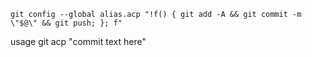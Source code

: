 ```
git config --global alias.acp "!f() { git add -A && git commit -m \"$@\" && git push; }; f"
```

usage
git acp "commit text here"

